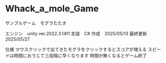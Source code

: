 # Whack_a_mole_Game
サンプルゲーム　モグラたたき

エンジン　unity ver.2022.3.14f1 言語　C# 作成　2025/05/13 最終更新　 2025/05/27

仕様 マウスクリックで出てきたモグラをクリックするとスコアが増える
スピードは時間におうじて三段階に早くなります
時間が無くなるとゲーム終了
